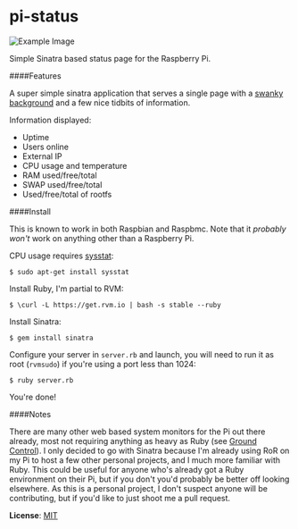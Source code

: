 pi-status
=========

![Example Image](http://i.imgur.com/lnIFojN.png)

Simple Sinatra based status page for the Raspberry Pi.

####Features

A super simple sinatra application that serves a single page with a [swanky background](http://www.raspberrypi.org/phpBB3/viewtopic.php?f=62&t=1178) and a few nice tidbits of information.

Information displayed:

* Uptime
* Users online
* External IP
* CPU usage and temperature
* RAM used/free/total
* SWAP used/free/total
* Used/free/total of rootfs

####Install

This is known to work in both Raspbian and Raspbmc. Note that it _probably won't_ work on anything other than a Raspberry Pi.

CPU usage requires [sysstat](http://sebastien.godard.pagesperso-orange.fr/):

    $ sudo apt-get install sysstat

Install Ruby, I'm partial to RVM:

    $ \curl -L https://get.rvm.io | bash -s stable --ruby

Install Sinatra:

    $ gem install sinatra

Configure your server in `server.rb` and launch, you will need to run it as root (`rvmsudo`) if you're using a port less than 1024:

    $ ruby server.rb

You're done!

####Notes

There are many other web based system monitors for the Pi out there already, most not requiring anything as heavy as Ruby (see [Ground Control](https://github.com/jondot/groundcontrol)). I only decided to go with Sinatra because I'm already using RoR on my Pi to host a few other personal projects, and I much more familiar with Ruby. This could be useful for anyone who's already got a Ruby environment on their Pi, but if you don't you'd probably be better off looking elsewhere. As this is a personal project, I don't suspect anyone will be contributing, but if you'd like to just shoot me a pull request.

**License**: [MIT](http://opensource.org/licenses/MIT)
